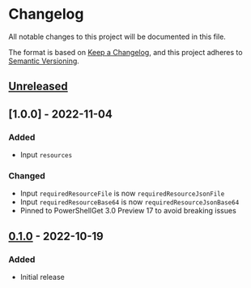 # Changelog
All notable changes to this project will be documented in this file.

The format is based on [Keep a Changelog](https://keepachangelog.com/en/1.0.0/),
and this project adheres to [Semantic Versioning](https://semver.org/spec/v2.0.0.html).

## [Unreleased]

## [1.0.0] - 2022-11-04
### Added
- Input `resources`

### Changed
- Input `requiredResourceFile` is now `requiredResourceJsonFile`
- Input `requiredResourceBase64` is now `requiredResourceJsonBase64`
- Pinned to PowerShellGet 3.0 Preview 17 to avoid breaking issues

## [0.1.0] - 2022-10-19
### Added
- Initial release

[Unreleased]: https://github.com/natescherer/devcontainers-custom-features/compare/v1.0.0..HEAD
[0.1.0]: https://github.com/natescherer/devcontainers-custom-features/tree/v1.0.0
[0.1.0]: https://github.com/natescherer/devcontainers-custom-features/tree/v0.1.0